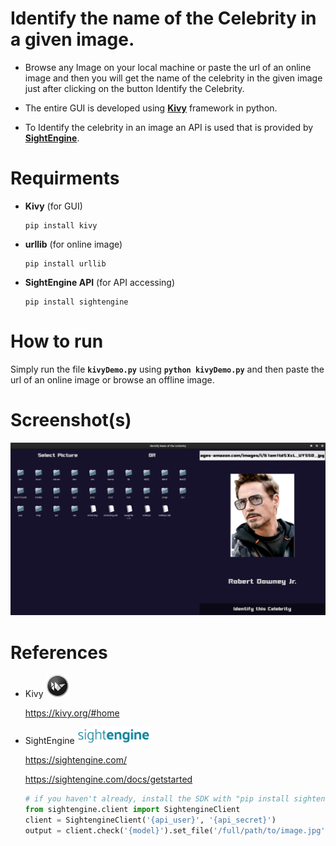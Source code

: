 # Identify the name of the Celebrity in a given image.

- Browse any Image on your local machine or paste the url of an online image and then you will get the name of the celebrity in the given image just after clicking on the button Identify the Celebrity.

- The entire GUI is developed using **[Kivy](https://kivy.org/#home)** framework in python.

- To Identify the celebrity in an image an API is used that is provided by [**SightEngine**](https://sightengine.com/docs/getstarted).



# Requirments

- **Kivy** (for GUI)

  ```
  pip install kivy
  ```

- **urllib** (for online image)

  ```
  pip install urllib
  ```

- **SightEngine API** (for API accessing)

  ```
  pip install sightengine
  ```

  

# How to run

Simply run the file **`kivyDemo.py`** using **`python kivyDemo.py`** and then paste the url of an online image or browse an offline image.



# Screenshot(s)

![](readme_data/Screenshot.png)



# References

- Kivy <img src="readme_data/kivy-logo-black-64.png" width="36">

  https://kivy.org/#home

- SightEngine <img src="readme_data/logo-cyan.png" width="116">

  https://sightengine.com/

  https://sightengine.com/docs/getstarted

  ```python
  # if you haven't already, install the SDK with "pip install sightengine"
  from sightengine.client import SightengineClient
  client = SightengineClient('{api_user}', '{api_secret}')
  output = client.check('{model}').set_file('/full/path/to/image.jpg')
  ```
